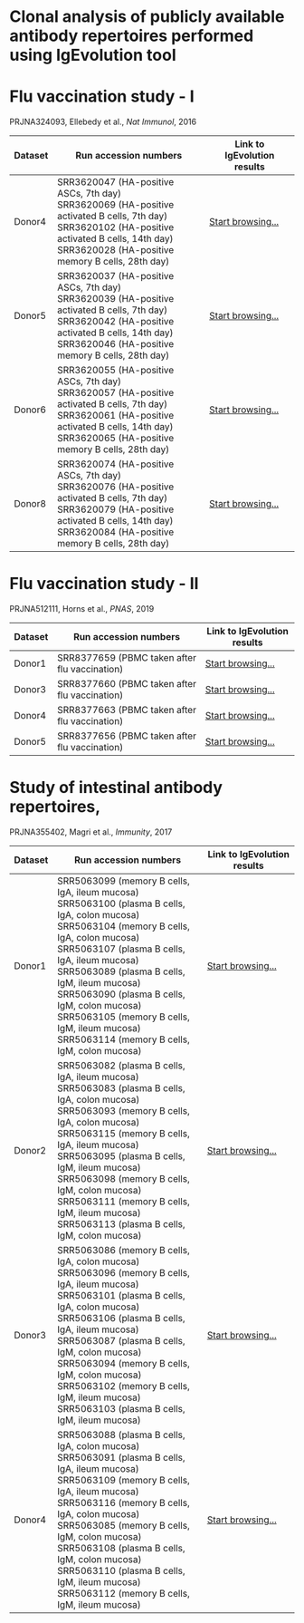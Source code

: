 # Clonal analysis of publicly available antibody repertoires performed using IgEvolution tool

# Flu vaccination study - I
PRJNA324093, Ellebedy et al., <i>Nat Immunol</i>, 2016

| Dataset | Run accession numbers                                                                                                                                                                             | Link to IgEvolution results                                                                                         |
|---------|---------------------------------------------------------------------------------------------------------------------------------------------------------------------------------------------------|---------------------------------------------------------------------------------------------------------------------|
| Donor4  | SRR3620047 (HA-positive ASCs, 7th day)<br> SRR3620069 (HA-positive activated B cells, 7th day)<br> SRR3620102 (HA-positive activated B cells, 14th day)<br> SRR3620028 (HA-positive memory B cells, 28th day) | [Start browsing...](https://immunotools.github.io/ig_evolution_results/docs/html_flu1_dnr4_files/html_files/multiplicity_html/lineage2149_vertices266_edges327.html)   |
| Donor5  | SRR3620037 (HA-positive ASCs, 7th day)<br> SRR3620039 (HA-positive activated B cells, 7th day)<br> SRR3620042 (HA-positive activated B cells, 14th day)<br> SRR3620046 (HA-positive memory B cells, 28th day) | [Start browsing...](https://immunotools.github.io/ig_evolution_results/docs/html_flu1_dnr5_files/html_files/multiplicity_html/lineage845_vertices425_edges599.html)    |
| Donor6  | SRR3620055 (HA-positive ASCs, 7th day)<br> SRR3620057 (HA-positive activated B cells, 7th day)<br> SRR3620061 (HA-positive activated B cells, 14th day)<br> SRR3620065 (HA-positive memory B cells, 28th day) | [Start browsing...](https://immunotools.github.io/ig_evolution_results/docs/html_flu1_dnr6_files/html_files/multiplicity_html/lineage1237_vertices2127_edges2746.html) |
| Donor8  | SRR3620074 (HA-positive ASCs, 7th day)<br> SRR3620076 (HA-positive activated B cells, 7th day)<br> SRR3620079 (HA-positive activated B cells, 14th day)<br> SRR3620084 (HA-positive memory B cells, 28th day) | [Start browsing...](https://immunotools.github.io/ig_evolution_results/docs/html_flu1_dnr8_files/html_files/multiplicity_html/lineage1867_vertices1828_edges3206.html) |

# Flu vaccination study - II
PRJNA512111, Horns et al., <i>PNAS</i>, 2019

| Dataset | Run accession numbers                         | Link to IgEvolution results                                                                                          |
|---------|-----------------------------------------------|----------------------------------------------------------------------------------------------------------------------|
| Donor1  | SRR8377659 (PBMC taken after flu vaccination) | [Start browsing...](https://immunotools.github.io/ig_evolution_results/docs/html_flu2_dnr1_files/html_files/multiplicity_html/lineage65579_vertices1790_edges2547.html) |
| Donor3  | SRR8377660 (PBMC taken after flu vaccination) | [Start browsing...](https://immunotools.github.io/ig_evolution_results/docs/html_flu2_dnr3_files/html_files/multiplicity_html/lineage99188_vertices613_edges719.html)   |
| Donor4  | SRR8377663 (PBMC taken after flu vaccination) | [Start browsing...](https://immunotools.github.io/ig_evolution_results/docs/html_flu2_dnr4_files/html_files/multiplicity_html/lineage51164_vertices251_edges336.html)   |
| Donor5  | SRR8377656 (PBMC taken after flu vaccination) | [Start browsing...](https://immunotools.github.io/ig_evolution_results/docs/html_flu2_dnr5_files/html_files/multiplicity_html/lineage18488_vertices147_edges199.html)   |

# Study of intestinal antibody repertoires, 
PRJNA355402, Magri et al., <i>Immunity</i>, 2017

| Dataset | Run accession numbers                                                                                                                                                                                                                                                                                                                                                                   | Link to IgEvolution results                                                                                                                                                 |
|---------|-----------------------------------------------------------------------------------------------------------------------------------------------------------------------------------------------------------------------------------------------------------------------------------------------------------------------------------------------------------------------------------------|-----------------------------------------------------------------------------------------------------------------------------------------------------------------------------|
| Donor1  | SRR5063099 (memory B cells, IgA, ileum mucosa)<br> SRR5063100 (plasma B cells, IgA, colon mucosa)<br> SRR5063104 (memory B cells, IgA, colon mucosa)<br> SRR5063107 (plasma B cells, IgA, ileum mucosa)<br> SRR5063089 (plasma B cells, IgM, ileum mucosa)<br> SRR5063090 (plasma B cells, IgM, colon mucosa)<br> SRR5063105 (memory B cells, IgM, ileum mucosa)<br> SRR5063114 (memory B cells, IgM, colon mucosa) | [Start browsing...](https://immunotools.github.io/ig_evolution_results/docs/html_intestinal_dnr1_files/html_files/multiplicity_html/lineage29342_vertices131_edges151.html) |
| Donor2  | SRR5063082 (plasma B cells, IgA, ileum mucosa)<br> SRR5063083 (plasma B cells, IgA, colon mucosa)<br> SRR5063093 (memory B cells, IgA, colon mucosa)<br> SRR5063115 (memory B cells, IgA, ileum mucosa)<br> SRR5063095 (plasma B cells, IgM, ileum mucosa)<br> SRR5063098 (memory B cells, IgM, colon mucosa)<br> SRR5063111 (memory B cells, IgM, ileum mucosa)<br> SRR5063113 (plasma B cells, IgM, colon mucosa) | [Start browsing...](https://immunotools.github.io/ig_evolution_results/docs/html_intestinal_dnr2_files/html_files/multiplicity_html/lineage41319_vertices220_edges306.html) |
| Donor3  | SRR5063086 (memory B cells, IgA, colon mucosa)<br> SRR5063096 (memory B cells, IgA, ileum mucosa)<br> SRR5063101 (plasma B cells, IgA, colon mucosa)<br> SRR5063106 (plasma B cells, IgA, ileum mucosa)<br> SRR5063087 (plasma B cells, IgM, colon mucosa)<br> SRR5063094 (memory B cells, IgM, colon mucosa)<br> SRR5063102 (memory B cells, IgM, ileum mucosa)<br> SRR5063103 (plasma B cells, IgM, ileum mucosa) | [Start browsing...](https://immunotools.github.io/ig_evolution_results/docs/html_intestinal_dnr3_files/html_files/multiplicity_html/lineage84947_vertices215_edges315.html) |
| Donor4  | SRR5063088 (plasma B cells, IgA, colon mucosa)<br> SRR5063091 (plasma B cells, IgA, ileum mucosa)<br> SRR5063109 (memory B cells, IgA, ileum mucosa)<br> SRR5063116 (memory B cells, IgA, colon mucosa)<br> SRR5063085 (memory B cells, IgM, colon mucosa)<br> SRR5063108 (plasma B cells, IgM, colon mucosa)<br> SRR5063110 (plasma B cells, IgM, ileum mucosa)<br> SRR5063112 (memory B cells, IgM, ileum mucosa) | [Start browsing...](https://immunotools.github.io/ig_evolution_results/docs/html_intestinal_dnr4_files/html_files/multiplicity_html/lineage23007_vertices82_edges109.html)  |
